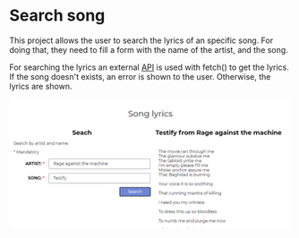 # Search song

This project allows the user to search the lyrics of an specific song. For doing that, they need to fill a form with the name of the artist, and the song.

For searching the lyrics an external [API](https://lyricsovh.docs.apiary.io/#reference/0/lyrics-of-a-song/search) is used with fetch() to get the lyrics. If the song doesn't exists, an error is shown to the user. Otherwise, the lyrics are shown.


![image](resources/img/image1.PNG)